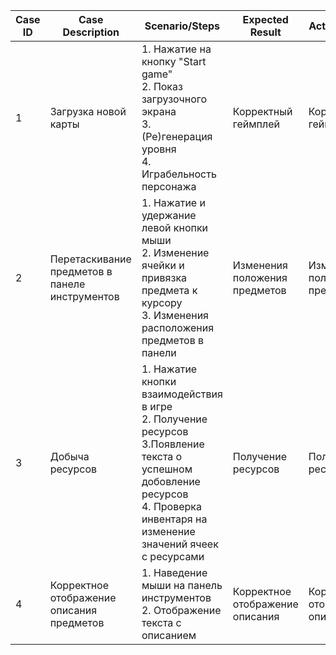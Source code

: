 Case ID | Case Description | Scenario/Steps | Expected Result | Actual Result | Pass/Fail
------- | ---------------- | -------------- | --------------- | ------------- | ---------
1|Загрузка новой карты|1. Нажатие на кнопку "Start game"<br>2. Показ загрузочного экрана<br>3. (Ре)генерация уровня<br>4. Играбельность персонажа<br>|Корректный геймплей|Корректный геймплей|Pass
2|Перетаскивание предметов в панеле инструментов|1. Нажатие и удержание левой кнопки мыши<br>2. Изменение ячейки и привязка предмета к курсору<br>3. Изменения расположения предметов в панели|Изменения положения предметов|Изменения положения предметов|Pass
3|Добыча ресурсов|1. Нажатие кнопки взаимодействия в игре<br>2. Получение ресурсов<br>3.Появление текста о успешном добовление ресурсов<br>4. Проверка инвентаря на изменение значений ячеек с ресурсами<br>|Получение ресурсов|Получение ресурсов|Pass
4|Корректное отображение описания предметов|1. Наведение мыши на панель инструментов<br>2. Отображение текста с описанием<br>|Корректное отображение описания|Корректное отображение описания|Pass
